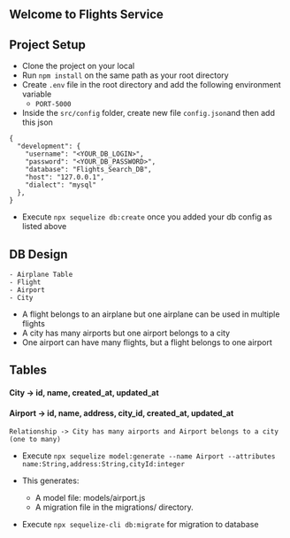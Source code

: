 ## Welcome to Flights Service

## Project Setup
- Clone the project on your local
- Run `npm install` on the same path as your root directory
- Create `.env` file in the root directory and add the following environment variable
    - `PORT-5000`
- Inside the `src/config` folder, create new file `config.json`and then add this json

```
{
  "development": {
    "username": "<YOUR_DB_LOGIN>",
    "password": "<YOUR_DB_PASSWORD>",
    "database": "Flights_Search_DB",
    "host": "127.0.0.1",
    "dialect": "mysql"
  },
}

```
- Execute `npx sequelize db:create` once you added your db config as listed above

## DB Design
    - Airplane Table
    - Flight
    - Airport
    - City

  - A flight belongs to an airplane but one airplane can be used in multiple flights
  - A city has many airports but one airport belongs to a city
  - One airport can have many flights, but a flight belongs to one airport

## Tables

#### City -> id, name, created_at, updated_at
#### Airport -> id, name, address, city_id, created_at, updated_at
    Relationship -> City has many airports and Airport belongs to a city (one to many)

- Execute `npx sequelize model:generate --name Airport --attributes name:String,address:String,cityId:integer`
- This generates:
  * A model file: models/airport.js
  * A migration file in the migrations/ directory.

- Execute `npx sequelize-cli db:migrate` for migration to database

